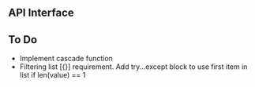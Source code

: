 ## API Interface

## To Do
- Implement cascade function
- Filtering list [{}] requirement. Add try...except block to use first item in list if len(value) == 1